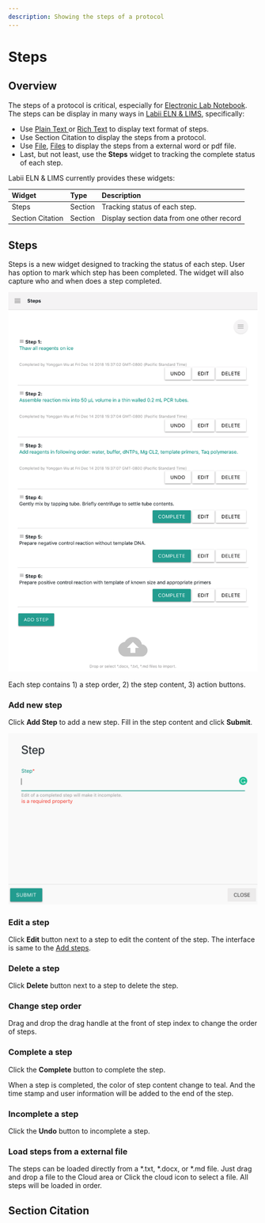 ```yaml
---
description: Showing the steps of a protocol
---
```


# Steps

## Overview

The steps of a protocol is critical, especially for [Electronic Lab Notebook](https://www.labii.com). The steps can be display in many ways in [Labii ELN & LIMS](https://www.labii.com), specifically:

* Use [Plain Text ](text.md#plain-text)or [Rich Text](text.md#rich-text) to display text format of steps.
* Use Section Citation to display the steps from a protocol.
* Use [File](file.md#overview), [Files](file.md#overview) to display the steps from a external word or pdf file.
* Last, but not least, use the **Steps** widget to tracking the complete status of each step.

Labii ELN & LIMS currently provides these widgets:

| Widget | Type | Description |
| :--- | :--- | :--- |
| Steps | Section | Tracking status of each step. |
| Section Citation | Section | Display section data from one other record |

## Steps

Steps is a new widget designed to tracking the status of each step. User has option to mark which step has been completed. The widget will also capture who and when does a step completed.

![Steps Widget](../.gitbook/assets/steps-labii-eln-lims.png)

Each step contains 1\) a step order, 2\) the step content, 3\) action buttons.

### Add new step

Click **Add Step** to add a new step. Fill in the step content and click **Submit**.

![Add a new step](../.gitbook/assets/steps-add-labii-eln-lims.png)

### Edit a step

Click **Edit** button next to a step to edit the content of the step. The interface is same to the [Add steps](steps.md#add-new-step). 

### Delete a step

Click **Delete** button next to a step to delete the step.

### Change step order

Drag and drop the drag handle at the front of step index to change the order of steps.

### Complete a step

Click the **Complete** button to complete the step.

When a step is completed, the color of step content change to teal. And the time stamp and user information will be added to the end of the step.

### Incomplete a step

Click the **Undo** button to incomplete a step.

### Load steps from a external file

The steps can be loaded directly from a \*.txt, \*.docx, or \*.md file. Just drag and drop a file to the Cloud area or Click the cloud icon to select a file. All steps will be loaded in order.

## Section Citation

